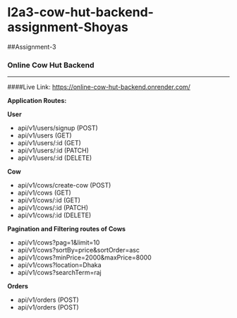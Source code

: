 # l2a3-cow-hut-backend-assignment-Shoyas

##Assignment-3
### Online Cow Hut Backend
__________________________________
####Live Link: https://online-cow-hut-backend.onrender.com/

__Application Routes:__

__User__
* api/v1/users/signup (POST)
* api/v1/users (GET)
* api/v1/users/:id (GET)
* api/v1/users/:id (PATCH)
* api/v1/users/:id (DELETE)

__Cow__
* api/v1/cows/create-cow (POST)
* api/v1/cows (GET)
* api/v1/cows/:id (GET)
* api/v1/cows/:id (PATCH)
* api/v1/cows/:id (DELETE)

__Pagination and Filtering routes of Cows__
* api/v1/cows?pag=1&limit=10
* api/v1/cows?sortBy=price&sortOrder=asc
* api/v1/cows?minPrice=2000&maxPrice=8000
* api/v1/cows?location=Dhaka
* api/v1/cows?searchTerm=raj

__Orders__
* api/v1/orders (POST)
* api/v1/orders (POST)





